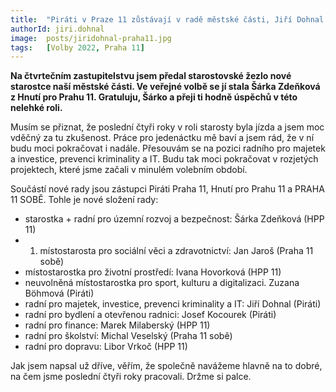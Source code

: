 ```yaml
---
title:  "Piráti v Praze 11 zůstávají v radě městské části, Jiří Dohnal se přesouvá na pozici radního pro majetek"
authorId: jiri.dohnal
image:  posts/jiridohnal-praha11.jpg
tags:   [Volby 2022, Praha 11]
---
```


**Na čtvrtečním zastupitelstvu jsem předal starostovské žezlo nové starostce naší městské části. Ve veřejné volbě se jí stala Šárka Zdeňková z Hnutí pro Prahu 11. Gratuluju, Šárko a přeji ti hodně úspěchů v této nelehké roli.**

Musím se přiznat, že poslední čtyři roky v roli starosty byla jízda a jsem moc vděčný za tu zkušenost. Práce pro jedenáctku mě baví a jsem rád, že v ní budu moci pokračovat i nadále. Přesouvám se na pozici radního pro majetek a investice, prevenci kriminality a IT. Budu tak moci pokračovat v rozjetých projektech, které jsme začali v minulém volebním období. 

Součástí nové rady jsou zástupci Piráti Praha 11, Hnutí pro Prahu 11 a PRAHA 11 SOBĚ. Tohle je nové složení rady: 

- starostka + radní pro územní rozvoj a bezpečnost: Šárka Zdeňková (HPP 11)
- 1. místostarosta pro sociální věci a zdravotnictví: Jan Jaroš (Praha 11 sobě)
- místostarostka pro životní prostředí: Ivana Hovorková (HPP 11)
- neuvolněná místostarostka pro sport, kulturu a digitalizaci. Zuzana Böhmová (Piráti)
- radní pro majetek, investice, prevenci kriminality a IT: Jiří Dohnal (Piráti)
- radní pro bydlení a otevřenou radnici: Josef Kocourek (Piráti)
- radní pro finance: Marek Milaberský (HPP 11)
- radní pro školství: Michal Veselský (Praha 11 sobě)
- radní pro dopravu: Libor Vrkoč (HPP 11)

Jak jsem napsal už dříve, věřím, že společně navážeme hlavně na to dobré, na čem jsme poslední čtyři roky pracovali. Držme si palce.